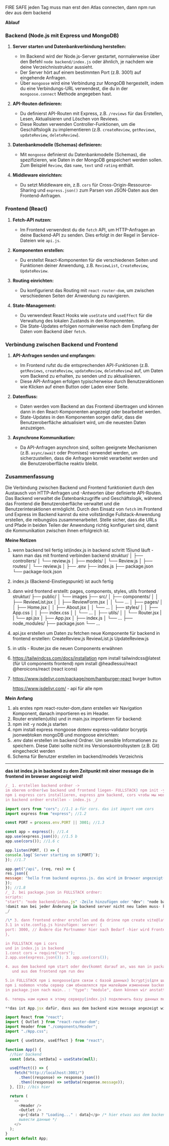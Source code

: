 FIRE SAFE
jeden Tag muss man erst den Atlas connecten,
dann npm run dev aus dem backend

**Ablauf**

### Backend (Node.js mit Express und MongoDB)

1. **Server starten und Datenbankverbindung herstellen:**

   - Im Backend wird der Node.js-Server gestartet, normalerweise über den Befehl `node backend/index.js` oder ähnlich, je nachdem wie deine Verzeichnisstruktur aussieht.
   - Der Server hört auf einem bestimmten Port (z.B. 3001) auf eingehende Anfragen.
   - Über `mongoose` wird eine Verbindung zur MongoDB hergestellt, indem du eine Verbindungs-URL verwendest, die du in der `mongoose.connect` Methode angegeben hast.

2. **API-Routen definieren:**

   - Du definierst API-Routen mit Express, z.B. `/reviews` für das Erstellen, Lesen, Aktualisieren und Löschen von Reviews.
   - Diese Routen verwenden Controller-Funktionen, um die Geschäftslogik zu implementieren (z.B. `createReview`, `getReviews`, `updateReview`, `deleteReview`).

3. **Datenbankmodelle (Schemas) definieren:**

   - Mit `mongoose` definierst du Datenbankmodelle (Schemas), die spezifizieren, wie Daten in der MongoDB gespeichert werden sollen. Zum Beispiel `Review`, das `name`, `text` und `rating` enthält.

4. **Middleware einrichten:**
   - Du setzt Middleware ein, z.B. `cors` für Cross-Origin-Ressource-Sharing und `express.json()` zum Parsen von JSON-Daten aus den Frontend-Anfragen.

### Frontend (React)

1. **Fetch-API nutzen:**

   - Im Frontend verwendest du die `fetch` API, um HTTP-Anfragen an deine Backend-API zu senden. Dies erfolgt in der Regel in Service-Dateien wie `api.js`.

2. **Komponenten erstellen:**

   - Du erstellst React-Komponenten für die verschiedenen Seiten und Funktionen deiner Anwendung, z.B. `ReviewList`, `CreateReview`, `UpdateReview`.

3. **Routing einrichten:**

   - Du konfigurierst das Routing mit `react-router-dom`, um zwischen verschiedenen Seiten der Anwendung zu navigieren.

4. **State-Management:**
   - Du verwendest React Hooks wie `useState` und `useEffect` für die Verwaltung des lokalen Zustands in den Komponenten.
   - Die State-Updates erfolgen normalerweise nach dem Empfang der Daten vom Backend über `fetch`.

### Verbindung zwischen Backend und Frontend

1. **API-Anfragen senden und empfangen:**

   - Im Frontend rufst du die entsprechenden API-Funktionen (z.B. `getReviews`, `createReview`, `updateReview`, `deleteReview`) auf, um Daten vom Backend zu erhalten, zu senden und zu aktualisieren.
   - Diese API-Anfragen erfolgen typischerweise durch Benutzeraktionen wie Klicken auf einen Button oder Laden einer Seite.

2. **Datenfluss:**

   - Daten werden vom Backend an das Frontend übertragen und können dann in den React-Komponenten angezeigt oder bearbeitet werden.
   - State-Updates in den Komponenten sorgen dafür, dass die Benutzeroberfläche aktualisiert wird, um die neuesten Daten anzuzeigen.

3. **Asynchrone Kommunikation:**
   - Da API-Anfragen asynchron sind, sollten geeignete Mechanismen (z.B. `async/await` oder Promises) verwendet werden, um sicherzustellen, dass die Anfragen korrekt verarbeitet werden und die Benutzeroberfläche reaktiv bleibt.

### Zusammenfassung

Die Verbindung zwischen Backend und Frontend funktioniert durch den Austausch von HTTP-Anfragen und -Antworten über definierte API-Routen. Das Backend verwaltet die Datenbankzugriffe und Geschäftslogik, während das Frontend die Benutzeroberfläche verwaltet und die Benutzerinteraktionen ermöglicht. Durch den Einsatz von `fetch` im Frontend und Express im Backend kannst du eine vollständige Fullstack-Anwendung erstellen, die reibungslos zusammenarbeitet. Stelle sicher, dass die URLs und Pfade in beiden Teilen der Anwendung richtig konfiguriert sind, damit die Kommunikation zwischen ihnen erfolgreich ist.

**Meine Notizen**

1. wenn backend teil fertig ist(index.js in backend schritt 15)und läuft - kann man das mit frontend verbinden
   backend struktur/
   │
   ├── controllers/
   │ └── review.js
   │
   ├── models/
   │ └── Review.js
   │
   ├── routes/
   │ └── review.js
   │
   ├── .env
   ├── index.js
   ├── package.json
   └── package-lock.json
2. index.js (Backend-Einstiegspunkt) ist auch fertig
3. dann wird frontend erstellt: pages, components, styles, utils
   frontend struktur/
   ├── public/
   │ └── images
   ├── src/
   │ ├── components/
   │ │ ├── ReviewList.jsx
   │ │ ├── ReviewForm.jsx
   │ │ └── ...
   │ ├── pages/
   │ │ ├── Home.jsx
   │ │ ├── About.jsx
   │ │ └── ...
   │ ├── styles/
   │ │ ├── App.css
   │ │ ├── index.css
   │ │ └── ...
   │ ├── utils/
   │ │ └── Router.jsx
   | | └── api.jsx
   │ ├── App.jsx
   │ ├── index.js
   │ └── ...
   ├── node_modules/
   ├── package.json
   └── ...
4. api.jsx erstellen um Daten zu fetchen
   neue Komponente für backend in frontend erstellen:
   CreateReview.js
   ReviewList.js
   UpdateReview.js

5. in utils - Router.jsx die neuen Components erwähnen

6. https://tailwindcss.com/docs/installation
   npm install tailwindcss@latest (für UI components frontend)
   npm install @headlessui/react @heroicons/react (react icons)
7. https://www.jsdelivr.com/package/npm/hamburger-react
   burger button

   https://www.jsdelivr.com/ - api für alle npm

**Mein Anfang**

1. als erstes npm react-router-dom,dann erstellen wir Navigation Komponent, danach importieren es im Header.
2. Router erstellen(utils) und in main.jsx importieren
   für backend:
3. npm init -y node.js starten
4. npm install express mongoose dotenv express-validator bcryptjs jsonwebtoken
   mongoDB und mongoose einrichten:
5. .env datei erstellen im backend Ordner. Um sensible Informationen zu speichern. Diese Datei sollte nicht ins Versionskontrollsystem (z.B. Git) eingecheckt werden
6. Schema für Benutzer erstellen im backend/models Verzeichnis

---

**das ist index.js in backend zu dem Zeitpunkt mit einer message die in frontend im browser angezeigt wird!**

```javascript
/_ 1. erstellen backend ordner ->
im oberem ordner(wo backend und frontend liegen- FULLSTACK) npm init -y ->
npm i express cors installieren, express для backend, cors чтобы мы могли отправлять запросы с разных ip адресов ->
in backend ordner erstellen - index.js _/

import cors from "cors"; //1.1 a-für cors. das ist import vom cors
import express from "express"; //1.2

const PORT = process.env.PORT || 3001; //1.3

const app = express(); //1.4
app.use(express.json()); //1.5 b
app.use(cors()); //1.6 c

app.listen(PORT, () => {
console.log(`Server starting on ${PORT}`);
}); //1.7

app.get("/api", (req, res) => {
res.json({
message: "hello from backend express.js. das wird im Browser angezeigt(im Frontend)",
});
}); //1.8
/_ 2. bei package.json in FULLSTACK ordner:
scripts:
"start": "node backend/index.js" -Zeile hinzufügen oder "dev": "node backend/index.js"
!damit man bei jeder Änderung in backend server nicht neu laden muss- kann man anstatt node-> nodemon backend/index.js nutzen, dann wird es automatisch reloaded bei jeder Änderung
_/

/\* 3. dann frontend ordner erstellen und da drinne npm create vite@latest
3.1 in vite.config.js hinzufügen: server: {
port: 3000, // Ändere die Portnummer hier nach Bedarf -hier wird Frontend server laufen
},

in FULLSTACK npm i cors
und in index.js in backend
1.const cors = require("cors");
2.app.use(express.json()); 3. app.use(cors());

4. aus dem backend npm start oder dev(kommt darauf an, was man in package.json in scripts hat )
   und aus dem frontend npm run dev

5.in FULLSTACK npm i mongoose(для связи с базой данных) bcryptjs(для шифрования пароля) dotenv(для переменных dotenv) jsonwebtoken(для регистрации, для получения tokena)
npm i nodemon чтобы сервер сам обновлялся при малейшем изменении backenda
in package.json nach main.. : "type": "module", dann können wir anstatt require -(const cors = require("cors");) - import nutzen

6. теперь нам нужно к этому серверу(index.js) подключить базу данных mongoDB\*/

**das ist App.jsx dafür, dass aus dem backend eine message angezeigt wird**
```

```javascript
import React from "react";
import { Outlet } from "react-router-dom";
import Header from "./components/Header";
import "./App.css";

import { useState, useEffect } from "react";

function App() {
  //hier backend
  const [data, setData] = useState(null);

  useEffect(() => {
    fetch("http://localhost:3001/")
      .then((response) => response.json())
      .then((response) => setData(response.message));
  }, []); //bis hier

  return (
    <>
      <Header />
      <Outlet />
      <p>{!data ? "Loading..." : data}</p> /* hier etwas aus dem backend zeigen,
      вывести данные */
    </>
  );
}
export default App;
```
